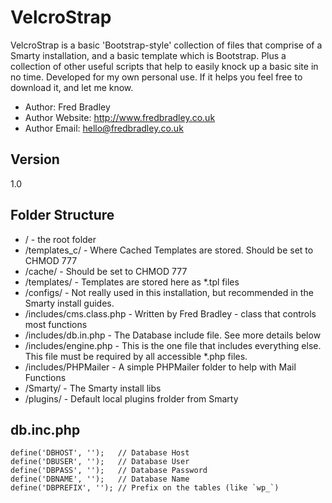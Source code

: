 VelcroStrap
=========

VelcroStrap is a basic 'Bootstrap-style' collection of files that comprise of a Smarty installation, and a basic template which is Bootstrap. Plus a collection of other useful scripts that help to easily knock up a basic site in no time. Developed for my own personal use. If it helps you feel free to download it, and let me know. 

  - Author: Fred Bradley
  - Author Website: http://www.fredbradley.co.uk
  - Author Email: hello@fredbradley.co.uk

Version
-

1.0

Folder Structure
-----------
 - / - the root folder
 - /templates_c/ - Where Cached Templates are stored. Should be set to CHMOD 777
 - /cache/ - Should be set to CHMOD 777
 - /templates/ - Templates are stored here as *.tpl files
 - /configs/ - Not really used in this installation, but recommended in the Smarty install guides.
 - /includes/cms.class.php - Written by Fred Bradley - class that controls most functions
 - /includes/db.in.php - The Database include file. See more details below
 - /includes/engine.php - This is the one file that includes everything else. This file must be required by all accessible *.php files.
 - /includes/PHPMailer - A simple PHPMailer folder to help with Mail Functions
 - /Smarty/ - The Smarty install libs
 - /plugins/ - Default local plugins frolder from Smarty


db.inc.php
-----------
    define('DBHOST', '');   // Database Host
    define('DBUSER', '');   // Database User
    define('DBPASS', '');   // Database Password
    define('DBNAME', '');   // Database Name
    define('DBPREFIX', ''); // Prefix on the tables (like `wp_`)


